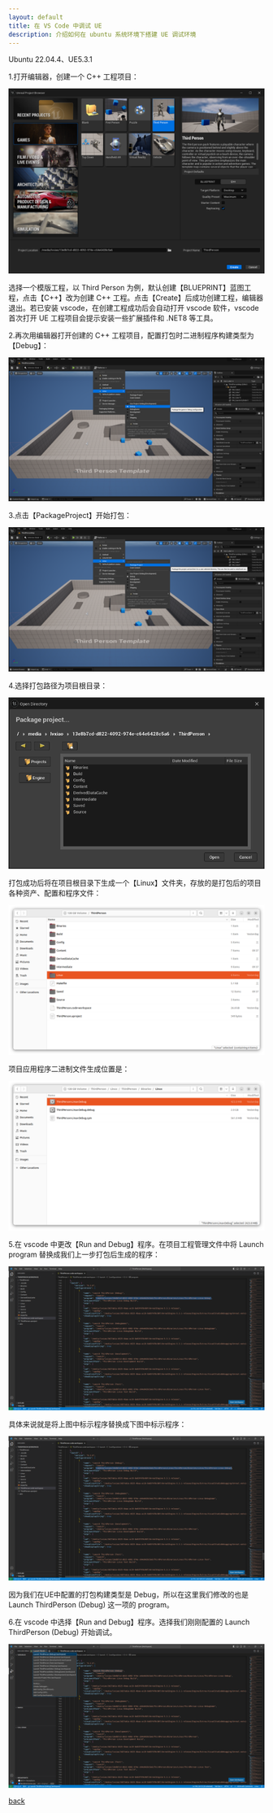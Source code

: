 ```yaml
---
layout: default
title: 在 VS Code 中调试 UE
description: 介绍如何在 ubuntu 系统环境下搭建 UE 调试环境
---
```


Ubuntu 22.04.4、UE5.3.1

1.打开编辑器，创建一个 C++ 工程项目：

<p align="center">
  <img src="../../images/DebugUEInVSCode-1-CreateProject.png">
</p>

选择一个模版工程，以 Third Person 为例，默认创建【BLUEPRINT】蓝图工程，点击【C++】改为创建 C++ 工程。点击【Create】后成功创建工程，编辑器退出。若已安装 vscode，在创建工程成功后会自动打开 vscode 软件，vscode 首次打开 UE 工程项目会提示安装一些扩展插件和 .NET8 等工具。

2.再次用编辑器打开创建的 C++ 工程项目，配置打包时二进制程序构建类型为【Debug】：

<p align="center">
  <img src="../../images/DebugUEInVSCode-2-BinaryConfiguration.png">
</p>

3.点击【PackageProject】开始打包：

<p align="center">
  <img src="../../images/DebugUEInVSCode-3-PackageProject.png">
</p>

4.选择打包路径为项目根目录：

<p align="center">
  <img src="../../images/DebugUEInVSCode-4-SetPackagePath.png">
</p>

打包成功后将在项目根目录下生成一个【Linux】文件夹，存放的是打包后的项目各种资产、配置和程序文件：

<p align="center">
  <img src="../../images/DebugUEInVSCode-5-PackagePath.png">
</p>

项目应用程序二进制文件生成位置是：

<p align="center">
  <img src="../../images/DebugUEInVSCode-6-BinaryPath.png">
</p>


5.在 vscode 中更改【Run and Debug】程序。在项目工程管理文件中将 Launch program 替换成我们上一步打包后生成的程序：

<p align="center">
  <img src="../../images/DebugUEInVSCode-7-BeforeSetLaunch.png">
</p>

具体来说就是将上图中标示程序替换成下图中标示程序：

<p align="center">
  <img src="../../images/DebugUEInVSCode-8-AfterSetLaunch.png">
</p>

因为我们在UE中配置的打包构建类型是 Debug，所以在这里我们修改的也是 Launch ThirdPerson (Debug) 这一项的 program。

6.在 vscode 中选择【Run and Debug】程序。选择我们刚刚配置的 Launch ThirdPerson (Debug) 开始调试。

<p align="center">
  <img src="../../images/DebugUEInVSCode-9-SelectLaunchProgram.png">
</p>

[back](./../)